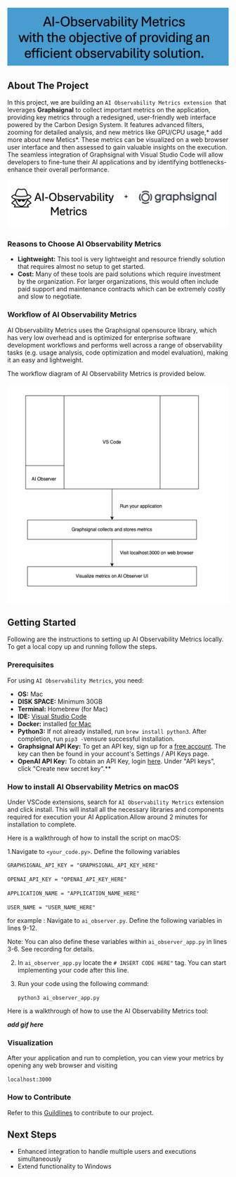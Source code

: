 ![Tittle](doc/media/AiObservability-title.png)

<!-- ABOUT THE PROJECT -->
## About The Project
In this project, we are building an `AI Observability Metrics extension `that leverages **Graphsignal** to collect important metrics on the application, providing key metrics through a redesigned, user-friendly web interface powered by the Carbon Design System. It features advanced filters, zooming for detailed analysis, and new metrics like GPU/CPU usage,* add more about new Metics*. These metrics can be visualized on a web browser user interface and then assessed to gain valuable insights on the execution. The seamless integration of Graphsignal with Visual Studio Code will allow developers to fine-tune their AI applications and by identifying bottlenecks- enhance their overall performance.

![Ai-Observability+graphsignal](doc/media/AiObservability-graphsignal.png)


### Reasons to Choose AI Observability Metrics

- **Lightweight:** This tool is very lightweight and resource friendly solution that requires almost no setup to get started. 
- **Cost:** Many of these tools are paid solutions which require investment by the organization. For larger organizations, this would often include paid support and maintenance contracts which can be extremely costly and slow to negotiate.

### Workflow of AI Observability Metrics

AI Observability Metrics uses the Graphsignal opensource library, which has very low overhead and is optimized for enterprise software development workflows and performs well across a range of observability tasks (e.g. usage analysis, code optimization and model evaluation), making it an easy and lightweight.

The workflow diagram of AI Observability Metrics is provided below.
<p align="center">
  <img src="doc/media/workflow.png" alt="header" width="600" height="500"  />
</p>

<!-- GETTING STARTED -->
## Getting Started 
Following are the instructions to setting up AI Observability Metrics locally.
To get a local copy up and running follow the steps.

### Prerequisites

For using `AI Observability Metrics`, you need:
- **OS:** Mac
- **DISK SPACE:** Minimum 30GB
- **Terminal:**  Homebrew (for Mac)
- **IDE:** [Visual Studio Code](https://code.visualstudio.com/download)
- **Docker:** installed [for Mac](https://docs.docker.com/desktop/install/mac-install/)
- **Python3:** If not already installed, run `brew install python3`. After completion, run `pip3 -V`ensure successful installation.
- **Graphsignal API Key:** To get an API key, sign up for a [free account](graphsignal.com]). The key can then be found in your account's Settings / API Keys page.
- **OpenAI API Key:** To obtain an API Key, login [here](https://platform.openai.com/account/api-keys). Under "API keys", click "Create new secret key".**


### How to install AI Observability Metrics on macOS
Under VSCode extensions, search for `AI Observability Metrics` extension and click install. This will install all the necessary libraries and components required for execution your AI Application.Allow around 2 minutes for installation to complete.



Here is a walkthrough of how to install the script on macOS:

1.Navigate to `<your_code.py>`. Define the following variables
            
```
GRAPHSIGNAL_API_KEY = "GRAPHSIGNAL_API_KEY_HERE"

OPENAI_API_KEY = "OPENAI_API_KEY_HERE"

APPLICATION_NAME = "APPLICATION_NAME_HERE"

USER_NAME = "USER_NAME_HERE"
```
for example : Navigate to `ai_observer.py`. Define the following variables in lines 9-12.

Note: You can also define these variables within `ai_observer_app.py` in lines 3-6. See recording for details.

2. In `ai_observer_app.py` locate the `# INSERT CODE HERE"` tag. You can start implementing your code after this line.
3. Run your code using the following command:
 
    `python3 ai_observer_app.py`
    

Here is a walkthrough of how to use the AI Observability Metrics tool:

***add gif here***

 
 ### Visualization
After your application and run to completion, you can view your metrics by opening any web browser and visiting 

`localhost:3000`

### How to Contribute
Refer to this [Guildlines](https://github.com/IBM-OSS-Support/AI-Observability-Metrics/blob/main/doc/CONTRIBUTING.md) to contribute to our project.
## Next Steps 
* Enhanced integration to handle multiple users and executions simultaneously 
* Extend functionality to Windows 



